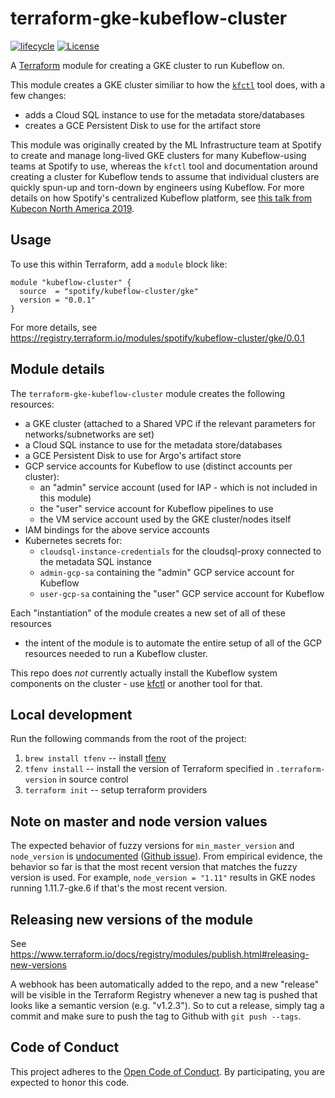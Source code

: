 # terraform-gke-kubeflow-cluster

[![lifecycle](https://img.shields.io/badge/lifecycle-alpha-blue.svg)](https://img.shields.io/badge/lifecycle-alpha-blue.svg)
[![License](https://img.shields.io/badge/license-Apache--2.0-green)](LICENSE.txt)

A [Terraform][] module for creating a GKE cluster to run Kubeflow on.

This module creates a GKE cluster similiar to how the [`kfctl`][kfctl] tool
does, with a few changes:

- adds a Cloud SQL instance to use for the metadata store/databases
- creates a GCE Persistent Disk to use for the artifact store

This module was originally created by the ML Infrastructure team at Spotify to
create and manage long-lived GKE clusters for many Kubeflow-using teams at
Spotify to use, whereas the `kfctl` tool and documentation around creating a
cluster for Kubeflow tends to assume that individual clusters are quickly
spun-up and torn-down by engineers using Kubeflow. For more details on how
Spotify's centralized Kubeflow platform, see [this talk from Kubecon North
America 2019][kubecon-talk].

[Terraform]: https://www.terraform.io
[kubecon-talk]: https://www.youtube.com/watch?v=m9XhsnNSMAI

## Usage

To use this within Terraform, add a `module` block like:

```hcl
module "kubeflow-cluster" {
  source  = "spotify/kubeflow-cluster/gke"
  version = "0.0.1"
}
```

For more details, see https://registry.terraform.io/modules/spotify/kubeflow-cluster/gke/0.0.1

## Module details

The `terraform-gke-kubeflow-cluster` module creates the following resources:

- a GKE cluster (attached to a Shared VPC if the relevant parameters for
  networks/subnetworks are set)
- a Cloud SQL instance to use for the metadata store/databases
- a GCE Persistent Disk to use for Argo's artifact store
- GCP service accounts for Kubeflow to use (distinct accounts per cluster):
  - an "admin" service account (used for IAP - which is not included in this
    module)
  - the "user" service account for Kubeflow pipelines to use
  - the VM service account used by the GKE cluster/nodes itself
- IAM bindings for the above service accounts
- Kubernetes secrets for:
  - `cloudsql-instance-credentials` for the cloudsql-proxy connected to the metadata SQL instance
  - `admin-gcp-sa` containing the "admin" GCP service account for Kubeflow
  - `user-gcp-sa` containing the "user" GCP service account for Kubeflow

Each "instantiation" of the module creates a new set of all of these resources
- the intent of the module is to automate the entire setup of all of the GCP
resources needed to run a Kubeflow cluster.

This repo does _not_ currently actually install the Kubeflow system components
on the cluster - use [kfctl][] or another tool for that.

## Local development

Run the following commands from the root of the project:

1. `brew install tfenv` -- install [tfenv][]
1. `tfenv install` -- install the version of Terraform specified in
   `.terraform-version` in source control
1. `terraform init` -- setup terraform providers

## Note on master and node version values

The expected behavior of fuzzy versions for `min_master_version` and
`node_version` is [undocumented][1] ([Github issue][2]). From empirical
evidence, the behavior so far is that the most recent version that matches the
fuzzy version is used. For example, `node_version = "1.11"` results in GKE
nodes running 1.11.7-gke.6 if that's the most recent version.

## Releasing new versions of the module

See https://www.terraform.io/docs/registry/modules/publish.html#releasing-new-versions

A webhook has been automatically added to the repo, and a new "release" will be 
visible in the Terraform Registry whenever a new tag is pushed that looks like a 
semantic version (e.g. "v1.2.3"). So to cut a release, simply tag a commit and 
make sure to push the tag to Github with `git push --tags`.

## Code of Conduct
This project adheres to the [Open Code of Conduct][code-of-conduct]. By participating, you are expected to honor this code.

[1]: https://www.terraform.io/docs/providers/google/r/container_cluster.html#min_master_version
[2]: https://github.com/terraform-providers/terraform-provider-google/issues/3155
[tfenv]: https://github.com/tfutils/tfenv
[kfctl]: https://www.kubeflow.org/docs/gke/deploy/deploy-cli/
[code-of-conduct]: https://github.com/spotify/code-of-conduct/blob/master/code-of-conduct.md
